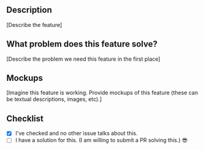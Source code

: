 ## Description

[Describe the feature]

## What problem does this feature solve?

[Describe the problem we need this feature in the first place]

## Mockups

[Imagine this feature is working. Provide mockups of this feature (these can be textual descriptions, images, etc).]

## Checklist

- [x] I've checked and no other issue talks about this.
- [ ] I have a solution for this. (I am willing to submit a PR solving this.) 😎